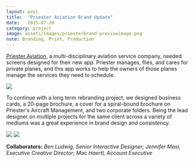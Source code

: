 ```yaml
---
layout: post
title:  "Priester Aviation Brand Update"
date:   2015-07-20
category: project
image: assets/images/priesterbrand-previewimage.png
note: Branding, Print, Production
---
```


[Priester Aviation](http://priesterav.com), a multi-disciplinary aviation service company, needed screens designed for their new app. Priester manages, flies, and cares for private planes, and this app works to help the owners of those planes manage the services they need to schedule. 

<img src="{{ site.baseurl }}/assets/images/priester/Priester-Cover-Opened.jpg" class="img-responsive">

To continue with a long term rebranding project, we designed business cards, a 20-page brochure, a cover for a spiral-bound brochure on Priester's Aircraft Management, and two corporate folders. Being the lead designer on multiple projects for the same client across a variety of mediums was a great experience in brand design and consistency.

<img src="{{ site.baseurl }}/assets/images/priester/Priester-Inside.jpg" class="img-responsive">

<img src="{{ site.baseurl }}/assets/images/priester/Priester-Inside1.jpg" class="img-responsive">

**Collaborators:** *Ben Ludwig, Senior Interactive Designer; Jennifer Masi, Executive Creative Director; Mac Haertl, Account Executive*